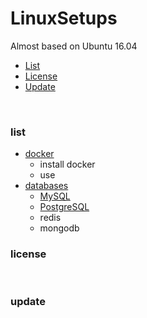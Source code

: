 # LinuxSetups 
Almost based on Ubuntu 16.04
* [List](#list)
* [License](#license)
* [Update](#update)

<br>

### list
* [docker](docs/docker/install-docker.md)
    * install docker
    * use
* [databases](docs/databases/README.md)
    * [MySQL](docs/databases/mysql.md)
    * [PostgreSQL](docs/databases/postgresql.md)
    * redis
    * mongodb

### license

<br>

### update 